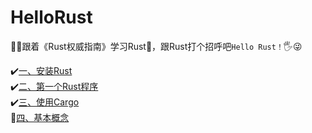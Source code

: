 # HelloRust

🧑‍🚀跟着《Rust权威指南》学习Rust💪，跟Rust打个招呼吧`Hello Rust！`🖐️😜

✔️[一、安装Rust](docs/1.md)  
✔️[二、第一个Rust程序](docs/2.md)  
✔️[三、使用Cargo](docs/3.md)  
🔞[四、基本概念](docs/4.md)
